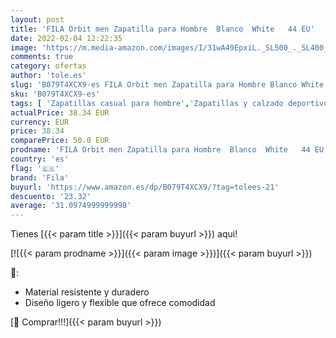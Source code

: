 ```yaml
---
layout: post
title: 'FILA Orbit men Zapatilla para Hombre  Blanco  White   44 EU'
date: 2022-02-04 12:22:35
image: 'https://m.media-amazon.com/images/I/31wA49EpxiL._SL500_._SL400_.jpg'
comments: true
category: ofertas
author: 'tole.es'
slug: 'B079T4XCX9-es FILA Orbit men Zapatilla para Hombre Blanco White 44 EU'
sku: 'B079T4XCX9-es'
tags: [ 'Zapatillas casual para hombre','Zapatillas y calzado deportivo para hombre','Zapatos','Zapatos para hombre','Zapatos y complementos','fila','zapatilla', ]
actualPrice: 38.34 EUR
currency: EUR
price: 38.34
comparePrice: 50.0 EUR
prodname: 'FILA Orbit men Zapatilla para Hombre  Blanco  White   44 EU'
country: 'es'
flag: '🇪🇸'
brand: 'Fila'
buyurl: 'https://www.amazon.es/dp/B079T4XCX9/?tag=tolees-21'
descuento: '23.32'
average: '31.0974999999998'
---
```


Tienes [{{< param title >}}]({{< param buyurl >}}) aqui!

[![{{< param prodname >}}]({{< param image >}})]({{< param buyurl >}})

🔎:

- Material resistente y duradero
- Diseño ligero y flexible que ofrece comodidad

[🛒 Comprar!!!]({{< param buyurl >}})
